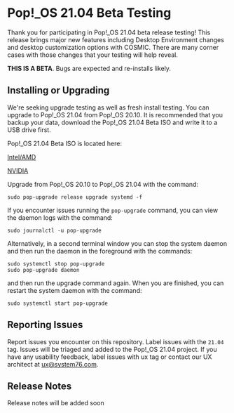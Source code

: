 # Pop!\_OS 21.04 Beta Testing

Thank you for participating in Pop!\_OS 21.04 beta release testing! This release brings major new features including Desktop Environment changes and desktop customization options with COSMIC. There are many corner cases with those changes that your testing will help reveal.

**THIS IS A BETA**. Bugs are expected and re-installs likely.

## Installing or Upgrading

We're seeking upgrade testing as well as fresh install testing. You can upgrade to Pop!\_OS 21.04 from Pop!\_OS 20.10. It is recommended that you backup your data, download the Pop!\_OS 21.04 Beta ISO and write it to a USB drive first.

Pop!\_OS 21.04 Beta ISO is located here:

[Intel/AMD](https://pop-iso.sfo2.cdn.digitaloceanspaces.com/21.04/amd64/intel/2/pop-os_21.04_amd64_intel_2.iso)

[NVIDIA](https://pop-iso.sfo2.cdn.digitaloceanspaces.com/21.04/amd64/nvidia/2/pop-os_21.04_amd64_nvidia_2.iso)

Upgrade from Pop!\_OS 20.10 to Pop!\_OS 21.04 with the command:
```
sudo pop-upgrade release upgrade systemd -f
```

If you encounter issues running the `pop-upgrade` command, you can view the daemon logs with the command:

```
sudo journalctl -u pop-upgrade
```

Alternatively, in a second terminal window you can stop the system daemon and then run the daemon in the foreground with the commands:

```
sudo systemctl stop pop-upgrade
sudo pop-upgrade daemon
```
and then run the upgrade command again. When you are finished, you can restart the system daemon with the command:

```
sudo systemctl start pop-upgrade
```

## Reporting Issues

Report issues you encounter on this repository. Label issues with the `21.04` tag. Issues will be triaged and added to the Pop!\_OS 21.04 project. If you have any usability feedback, label issues with ux tag or contact our UX architect at ux@system76.com.

## Release Notes

Release notes will be added soon
